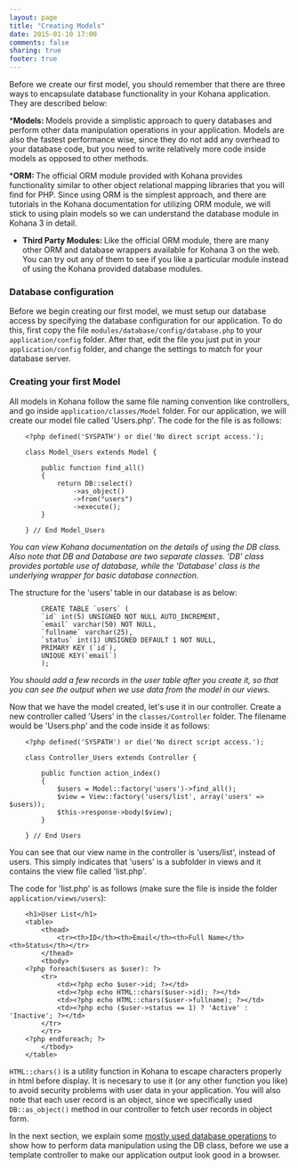 ```yaml
---
layout: page
title: "Creating Models"
date: 2015-01-10 17:00
comments: false
sharing: true
footer: true
---
```


Before we create our first model, you should remember that there are three ways to encapsulate database functionality in your Kohana application. They are described below:

*<strong>Models: </strong>Models provide a simplistic approach to query databases and perform other data manipulation operations in your application. Models are also the fastest performance wise, since they do not add any overhead to your database code, but you need to write relatively more code inside models as opposed to other methods.

*<strong>ORM: </strong>The official ORM module provided with Kohana provides functionality similar to other object relational mapping libraries that you will find for PHP. Since using ORM is the simplest approach, and there are tutorials in the Kohana documentation for utilizing ORM module, we will stick to using plain models so we can understand the database module in Kohana 3 in detail. 

* <strong>Third Party Modules: </strong> Like the official ORM module, there are many other ORM and database wrappers available for Kohana 3 on the web. You can try out any of them to see if you like a particular module instead of using the Kohana provided database modules. 

### Database configuration
Before we begin creating our first model, we must setup our database access by specifying the database configuration for our application. To do this, first copy the file <code>modules/database/config/database.php</code> to your <code>application/config</code> folder. After that, edit the file you just put in your <code>application/config</code> folder, and change the settings to match for your database server.

### Creating your first Model
All models in Kohana follow the same file naming convention like controllers, and go inside <code>application/classes/Model</code> folder. For our application, we will create our model file called 'Users.php'. The code for the file is as follows:


		<?php defined('SYSPATH') or die('No direct script access.');

		class Model_Users extends Model {

			public function find_all()
			{
				return DB::select()
					->as_object()
					->from("users")
					->execute();
			}

		} // End Model_Users

<em>You can view Kohana documentation on the details of using the DB class. Also note that DB and Database are two separate classes. 'DB' class provides portable use of database, while the 'Database' class is the underlying wrapper for basic database connection.</em>

The structure for the 'users' table in our database is as below:
	
			CREATE TABLE `users` (
			`id` int(5) UNSIGNED NOT NULL AUTO_INCREMENT,
			`email` varchar(50) NOT NULL,
			`fullname` varchar(25),
			`status` int(1) UNSIGNED DEFAULT 1 NOT NULL,
			PRIMARY KEY (`id`),
			UNIQUE KEY(`email`)
			);
			
<em>You should add a few records in the user table after you create it, so that you can see the output when we use data from the model in our views.</em>

Now that we have the model created, let's use it in our controller. Create a new controller called 'Users' in the <code>classes/Controller</code> folder. The filename would be 'Users.php' and the code inside it as follows:

		<?php defined('SYSPATH') or die('No direct script access.');

		class Controller_Users extends Controller {

			public function action_index()
			{
				$users = Model::factory('users')->find_all();
				$view = View::factory('users/list', array('users' => $users));
				$this->response->body($view);
			}

		} // End Users

You can see that our view name in the controller is 'users/list', instead of users. This simply indicates that 'users' is a subfolder in views and it contains the view file called 'list.php'.

The code for 'list.php' is as follows (make sure the file is inside the folder <code>application/views/users</code>):

		<h1>User List</h1>
		<table>
			<thead>
				<tr><th>ID</th><th>Email</th><th>Full Name</th><th>Status</th></tr>
			</thead>
			<tbody>
		<?php foreach($users as $user): ?>
			<tr>
				<td><?php echo $user->id; ?></td>
				<td><?php echo HTML::chars($user->id); ?></td>
				<td><?php echo HTML::chars($user->fullname); ?></td>
				<td><?php echo ($user->status == 1) ? 'Active' : 'Inactive'; ?></td>
			</tr>
			</tr>
		<?php endforeach; ?>
			</tbody>
		</table>

<code>HTML::chars()</code> is a utility function in Kohana to escape characters properly in html before display. It is necesary to use it (or any other function you like) to avoid security problems with user data in your application.
You will also note that each user record is an object, since we specifically used <code>DB::as_object()</code> method in our controller to fetch user records in object form.

In the next section, we explain some [mostly used database operations](/application/data-manipulation) to show how to perform data manipulation using the DB class, before we use a template controller to make our application output look good in a browser.




